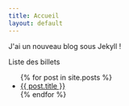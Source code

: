 ```yaml
---
title: Accueil
layout: default
---
```


J'ai un nouveau blog sous Jekyll !

Liste des billets

<ul>
  {% for post in site.posts %}
    <li>
      <a href="/blog-test{{ post.url }}">{{ post.title }}</a>
    </li>
  {% endfor %}
</ul>

